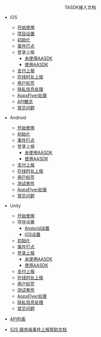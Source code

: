 <!-- _navbar.md -->

<center>TASDK接入文档</center>

* iOS
  * [开始使用](tasdk/ios/ios_start.md)
  * [项目设置](tasdk/ios/ios_setting.md)
  * [初始化](tasdk/ios/ios_init.md)
  * [事件打点](tasdk/ios/ios_log.md)
  * 登录上报
  	* [未使用AASDK](tasdk/ios/ios_login1.md)
  	* [使用AASDK](tasdk/ios/ios_login2.md)
  * [支付上报](tasdk/ios/ios_iap.md)
  * [在线时长上报](tasdk/ios/ios_duration_report.md)
  * [用户标签](tasdk/ios/ios_tag.md)
  * [隐私信息处理](tasdk/ios/ios_pricacy.md)
  * [AppsFlyer处理](tasdk/ios/ios_appsflyer.md)
  * [API概览](tasdk/ios/ios_api.md)
  * [常见问题](tasdk/ios/ios_faq.md)

* Android
  * [开始使用](tasdk/android/android_start.md)
  * [初始化](tasdk/android/android_init.md)
  * [事件打点](tasdk/android/android_log.md)
  * 登录上报
  	* [未使用AASDK](tasdk/android/android_login1.md)
  	* [使用AASDK](tasdk/android/android_login2.md)
  * [支付上报](tasdk/android/android_iap.md)
  * [在线时长上报](tasdk/android/android_duration_report.md)
  * [用户标签](tasdk/android/android_tag.md)
  * [测试套件](tasdk/android/android_test_help.md)
  * [AppsFlyer处理](tasdk/android/android_appsflyer.md)
  * [常见问题](tasdk/android/android_faq.md)
* Unity
  * [开始使用 ](tasdk/unity/unity_start.md)
  * 项目设置
    * [Andorid设置](tasdk/unity/unity_android.md)
    * [iOS设置](tasdk/unity/unity_ios.md)
  * [初始化](tasdk/unity/unity_init.md)
  * [事件打点](tasdk/unity/unity_log.md)
  * [登录上报](tasdk/unity/unity_login.md)
  	* [未使用AASDK](tasdk/unity/unity_login1.md)
  	* [使用AASDK](tasdk/unity/unity_login2.md)
  * [支付上报](tasdk/unity/unity_iap.md)
  * [在线时长上报](tasdk/unity/unity_duration_report.md)
  * [用户标签](tasdk/unity/unity_tag.md)
  * [测试套件](tasdk/unity/unity_test_help.md)
  * [AppsFlyer处理](tasdk/unity/unity_appsflyer.md)
  * [隐私信息处理](tasdk/unity/unity_gdpr.md)
  * [常见问题](tasdk/unity/unity_api.md)

* [API列表](tasdk/api.md)
* [S2S 服务端事件上报帮助文档](tasdk/s2s.md)